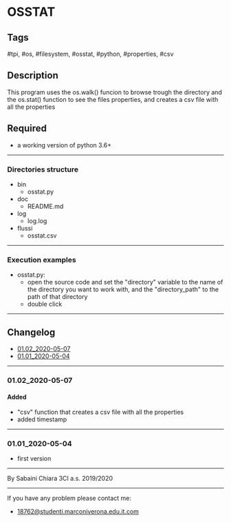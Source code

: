 # OSSTAT

## Tags

 #tpi, #os, #filesystem, #osstat, #python, #properties, #csv

## Description

This program uses the os.walk() funcion to browse trough the directory and the os.stat() function to see the files properties, and creates a csv file with all the properties

## Required

- a working version of python 3.6+
  
---

### Directories structure

- bin
  - osstat.py
- doc
  - README.md
- log
  - log.log
- flussi
  - osstat.csv 
---

### Execution examples

- osstat.py:
  - open the source code and set the "directory" variable to the name of the directory you want to work with, and the "directory_path" to the path of that directory
  - double click

---

## Changelog

- [01.02_2020-05-07](#0102_2020-05-07)
- [01.01_2020-05-04](#0101_2020-05-04)

---

### 01.02_2020-05-07

#### Added

- "csv" function that creates a csv file with all the properties
- added timestamp

---

### 01.01_2020-05-04

- first version

---
By Sabaini Chiara 3CI a.s. 2019/2020

---
If you have any problem please contact me:

- 18762@studenti.marconiverona.edu.it.com
